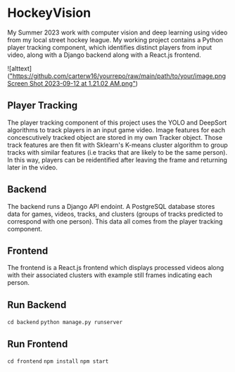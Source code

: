 # HockeyVision
My Summer 2023 work with computer vision and deep learning using video from my local street hockey league. My working project contains a Python player tracking component, which identifies distinct players from input video, along with a Django backend along with a React.js frontend.

![alttext](["https://github.com/carterw16/yourrepo/raw/main/path/to/your/image.pngScreen Shot 2023-09-12 at 1.21.02 AM.png"](https://github.com/carterw16/HockeyVision/blob/main/Screen%20Shot%202023-09-12%20at%201.21.02%20AM.png))

## Player Tracking
The player tracking component of this project uses the YOLO and DeepSort algorithms to track players in an input game video. Image features for each concescutively tracked object are stored in my own Tracker object. Those track features are then fit with Sklearn's K-means cluster algorithm to group tracks with similar features (i.e tracks that are likely to be the same person). In this way, players can be reidentified after leaving the frame and returning later in the video. 

## Backend
The backend runs a Django API endoint. A PostgreSQL database stores data for games, videos, tracks, and clusters (groups of tracks predicted to correspond with one person). This data all comes from the player tracking component. 

## Frontend
The frontend is a React.js frontend which displays processed videos along with their associated clusters with example still frames indicating each person.

## Run Backend
`cd backend`
`python manage.py runserver`

## Run Frontend
`cd frontend`
`npm install`
`npm start`
